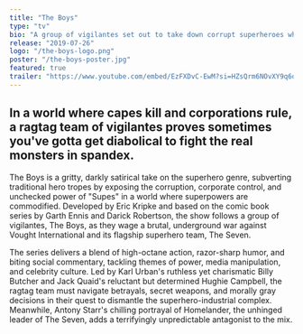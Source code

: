 ```yaml
---
title: "The Boys"
type: "tv"
bio: "A group of vigilantes set out to take down corrupt superheroes who abuse their superpowers."
release: "2019-07-26"
logo: "/the-boys-logo.png"
poster: "/the-boys-poster.jpg"
featured: true
trailer: "https://www.youtube.com/embed/EzFXDvC-EwM?si=HZsQrm6NOvXY9q6q"
---
```


## In a world where capes kill and corporations rule, a ragtag team of vigilantes proves sometimes you've gotta get diabolical to fight the real monsters in spandex.

The Boys is a gritty, darkly satirical take on the superhero genre, subverting traditional hero tropes by exposing the corruption, corporate control, and unchecked power of "Supes" in a world where superpowers are commodified. Developed by Eric Kripke and based on the comic book series by Garth Ennis and Darick Robertson, the show follows a group of vigilantes, The Boys, as they wage a brutal, underground war against Vought International and its flagship superhero team, The Seven.

The series delivers a blend of high-octane action, razor-sharp humor, and biting social commentary, tackling themes of power, media manipulation, and celebrity culture. Led by Karl Urban's ruthless yet charismatic Billy Butcher and Jack Quaid's reluctant but determined Hughie Campbell, the ragtag team must navigate betrayals, secret weapons, and morally gray decisions in their quest to dismantle the superhero-industrial complex. Meanwhile, Antony Starr's chilling portrayal of Homelander, the unhinged leader of The Seven, adds a terrifyingly unpredictable antagonist to the mix.

